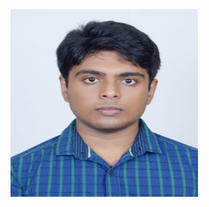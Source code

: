 <!-- ---
title: PAGE TITLE HERE
layout: template
filename: about.md
---  -->
<!-- ![](https://github.com/SinhaSaptarshi/sinhasaptarshi.github.io/blob/master/DSC_5798%20.jpg?raw=true ) -->
<img align="left" width="300" height="300" src="https://github.com/SinhaSaptarshi/sinhasaptarshi.github.io/blob/master/DSC_5798%20.jpg?raw=true">
